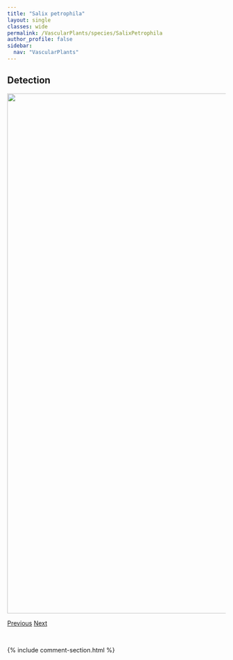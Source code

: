 ```yaml
---
title: "Salix petrophila"
layout: single
classes: wide
permalink: /VascularPlants/species/SalixPetrophila
author_profile: false
sidebar:
  nav: "VascularPlants"
---
```


<h2>Detection</h2>

<a href="https://drive.google.com/uc?export=view&id=1KXDv7hWmdhrsvsWYFV7AC9pM28fTs2gb">
<img src="https://drive.google.com/uc?export=view&id=1KXDv7hWmdhrsvsWYFV7AC9pM28fTs2gb" height = "1200" width = "800">
</a>


<a href="/DevelopmentWebsite/VascularPlants/species/SalixPetiolaris" class="pagination--pager" title="Salix petiolaris">Previous</a> <a href="/DevelopmentWebsite/VascularPlants/species/SalixPlanifolia" class="pagination--pager" title="Salix planifolia">Next</a>

<p>&nbsp;</p>

{% include comment-section.html %}

